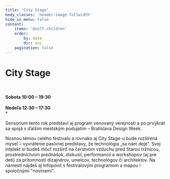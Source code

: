 ```yaml
---
title: 'City Stage'
body_classes: 'header-image fullwidth'
hide_in_menu: false
content:
    items: '@self.children'
    order:
        by: date
        dir: asc
    pagination: false
---
```


# City Stage
<br>

**Sobota 10:00 – 19:30**<br>
<br>
**Nedeľa 12:30 – 17:30**<br>*
<br>

Sensorium tento rok predstaví aj program venovaný verejnosti a po prvýkrát sa spojá s ďalším mestským podujatím – Bratislava Design Week. 

Nosnou témou celého festivalu a rovnako aj City Stage-u bude rozšírená myseľ – vyvrátenie pasívnej predstavy, že technológia „sa nám deje”. Svoj intelekt si budeš môcť rozšíriť na čerstvom vzduchu pred Starou tržnicou, prostredníctvom prednášok, diskusií, performancií a workshopov (aj pre deti) za prítomnosti dizajnérov, umelcov, technológov či architektov. Na námestí nájdeš aj Infopoint s festivalovým programom a mapou i spoločnými "novinami".   
